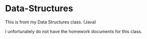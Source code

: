 # Data-Structures
This is from my Data Structures class. (Java)

I unfortunately do not have the homework documents for this class.